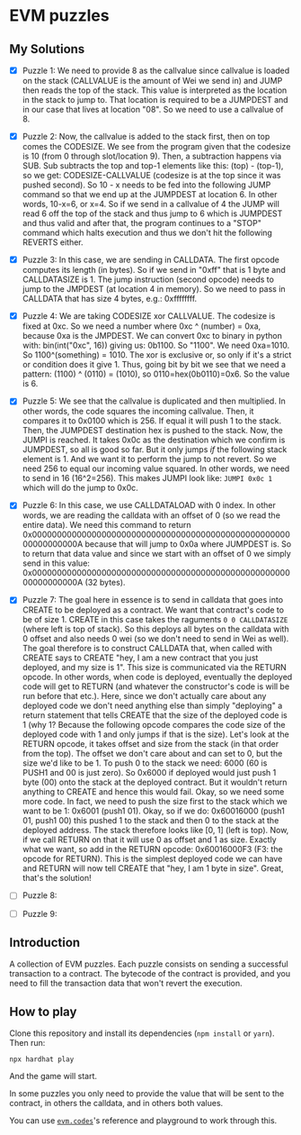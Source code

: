 # EVM puzzles

## My Solutions

- [x] Puzzle 1: We need to provide 8 as the callvalue since callvalue is loaded on the stack (CALLVALUE is the amount of Wei we send in) and JUMP then reads the top of the stack. This value is interpreted as the location in the stack to jump to. That location is required to be a JUMPDEST and in our case that lives at location "08". So we need to use a callvalue of 8.

- [x] Puzzle 2: Now, the callvalue is added to the stack first, then on top comes the CODESIZE. We see from the program given that the codesize is 10 (from 0 through slot/location 9). Then, a subtraction happens via SUB. Sub subtracts the top and top-1 elements like this: (top) - (top-1), so we get: CODESIZE-CALLVALUE (codesize is at the top since it was pushed second). So 10 - x needs to be fed into the following JUMP command so that we end up at the JUMPDEST at location 6. In other words, 10-x=6, or x=4. So if we send in a callvalue of 4 the JUMP will read 6 off the top of the stack and thus jump to 6 which is JUMPDEST and thus valid and after that, the program continues to a "STOP" command which halts execution and thus we don't hit the following REVERTS either.

- [x] Puzzle 3: In this case, we are sending in CALLDATA. The first opcode computes its length (in bytes). So if we send in "0xff" that is 1 byte and CALLDATASIZE is 1. The jump instruction (second opcode) needs to jump to the JMPDEST (at location 4 in memory). So we need to pass in CALLDATA that has size 4 bytes, e.g.: 0xffffffff.

- [x] Puzzle 4: We are taking CODESIZE xor CALLVALUE. The codesize is fixed at 0xc. So we need a number where 0xc ^ (number) = 0xa, because 0xa is the JMPDEST. We can convert 0xc to binary in python with: bin(int("0xc", 16)) giving us: 0b1100. So "1100". We need 0xa=1010. So 1100^(something) = 1010. The xor is exclusive or, so only if it's a strict or condition does it give 1. Thus, going bit by bit we see that we need a pattern: (1100) ^ (0110) = (1010), so 0110=hex(0b0110)=0x6. So the value is 6.

- [x] Puzzle 5: We see that the callvalue is duplicated and then multiplied. In other words, the code squares the incoming callvalue. Then, it compares it to 0x0100 which is 256. If equal it will push 1 to the stack. Then, the JUMPDEST destination hex is pushed to the stack. Now, the JUMPI is reached. It takes 0x0c as the destination which we confirm is JUMPDEST, so all is good so far. But it only jumps *if* the following stack element is 1. And we want it to perform the jump to not revert. So we need 256 to equal our incoming value squared. In other words, we need to send in 16 (16^2=256). This makes JUMPI look like: `JUMPI 0x0c 1` which will do the jump to 0x0c.

- [x] Puzzle 6: In this case, we use CALLDATALOAD with 0 index. In other words, we are reading the calldata with an offset of 0 (so we read the entire data). We need this command to return 0x000000000000000000000000000000000000000000000000000000000000000A because that will jump to 0x0a where JUMPDEST is. So to return that data value and since we start with an offset of 0 we simply send in this value: 0x000000000000000000000000000000000000000000000000000000000000000A (32 bytes).

- [x] Puzzle 7: The goal here in essence is to send in calldata that goes into CREATE to be deployed as a contract. We want that contract's code to be of size 1. CREATE in this case takes the raguments `0 0 CALLDATASIZE` (where left is top of stack). So this deploys all bytes on the calldata with 0 offset and also needs 0 wei (so we don't need to send in Wei as well). The goal therefore is to construct CALLDATA that, when called with CREATE says to CREATE "hey, I am a new contract that you just deployed, and my size is 1". This size is communicated via the RETURN opcode. In other words, when code is deployed, eventually the deployed code will get to RETURN (and whatever the constructor's code is will be run before that etc.). Here, since we don't actually care about any deployed code we don't need anything else than simply "deploying" a return statement that tells CREATE that the size of the deployed code is 1 (why 1? Because the following opcode compares the code size of the deployed code with 1 and only jumps if that is the size). Let's look at the RETURN opcode, it takes offset and size from the stack (in that order from the top). The offset we don't care about and can set to 0, but the size we'd like to be 1. To push 0 to the stack we need: 6000 (60 is PUSH1 and 00 is just zero). So 0x6000 if deployed would just push 1 byte (00) onto the stack at the deployed contract. But it wouldn't return anything to CREATE and hence this would fail. Okay, so we need some more code. In fact, we need to push the size first to the stack which we want to be 1: 0x6001 (push1 01). Okay, so if we do: 0x60016000 (push1 01, push1 00) this pushed 1 to the stack and then 0 to the stack at the deployed address. The stack therefore looks like [0, 1] (left is top). Now, if we call RETURN on that it will use 0 as offset and 1 as size. Exactly what we want, so add in the RETURN opcode: 0x60016000F3 (F3: the opcode for RETURN). This is the simplest deployed code we can have and RETURN will now tell CREATE that "hey, I am 1 byte in size". Great, that's the solution!

- [ ] Puzzle 8:
- [ ] Puzzle 9:

## Introduction

A collection of EVM puzzles. Each puzzle consists on sending a successful transaction to a contract. The bytecode of the contract is provided, and you need to fill the transaction data that won't revert the execution.

## How to play

Clone this repository and install its dependencies (`npm install` or `yarn`). Then run:

```
npx hardhat play
```

And the game will start.

In some puzzles you only need to provide the value that will be sent to the contract, in others the calldata, and in others both values.

You can use [`evm.codes`](https://www.evm.codes/)'s reference and playground to work through this.
